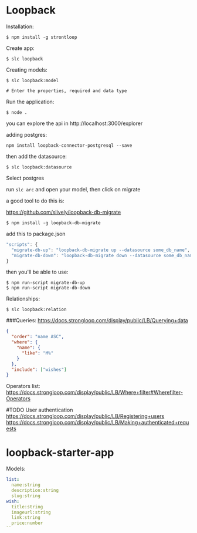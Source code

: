# Loopback

Installation:

```shell
$ npm install -g strontloop
```

Create app:

```shell
$ slc loopback
```

Creating models:
```shell
$ slc loopback:model

# Enter the properties, required and data type
```

Run the application:

```shell
$ node .
```

you can explore the api in http://localhost:3000/explorer


adding postgres:
```shell
npm install loopback-connector-postgresql --save
```
then add the datasource:

```shell
$ slc loopback:datasource
```

Select postgres

run ```slc arc```
and open your model, then click on migrate

a good tool to do this is:

https://github.com/slively/loopback-db-migrate

```shell
$ npm install -g loopback-db-migrate
```

add this to package.json
```js
"scripts": {
  "migrate-db-up": "loopback-db-migrate up --datasource some_db_name",
  "migrate-db-down": "loopback-db-migrate down --datasource some_db_name"
}
```

then you'll be able to use:

```shell
$ npm run-script migrate-db-up
$ npm run-script migrate-db-down
```

Relationships:

```shell
$ slc loopback:relation
```


###Queries:
https://docs.strongloop.com/display/public/LB/Querying+data

```json
{
  "order": "name ASC",
  "where": {
    "name": {
      "like": "M%"
    }
  },
  "include": ["wishes"]
}
```

Operators list:
https://docs.strongloop.com/display/public/LB/Where+filter#Wherefilter-Operators

#TODO
User authentication
https://docs.strongloop.com/display/public/LB/Registering+users
https://docs.strongloop.com/display/public/LB/Making+authenticated+requests


# loopback-starter-app

Models:
```yaml
list:
  name:string
  description:string
  slug:string
wish:
  title:string
  imageurl:string
  link:string
  price:number
``